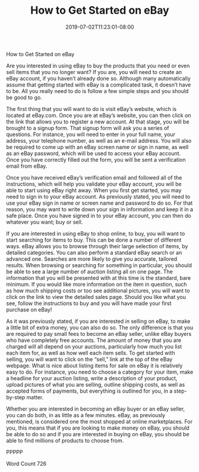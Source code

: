 ﻿---
title: "How to Get Started on eBay"
date: 2019-07-02T11:23:01-08:00
description: "eBay Tips for Web Success"
featured_image: "/images/eBay.jpg"
tags: ["eBay"]
---

How to Get Started on eBay

Are you interested in using eBay to buy the products that you need or even sell items that you no longer want?  If you are, you will need to create an eBay account, if you haven’t already done so.  Although many automatically assume that getting started with eBay is a complicated task, it doesn’t have to be.  All you really need to do is follow a few simple steps and you should be good to go.

The first thing that you will want to do is visit eBay’s website, which is located at eBay.com.  Once you are at eBay’s website, you can then click on the link that allows you to register a new account.  At that stage, you will be brought to a signup form.  That signup form will ask you a series of questions.  For instance, you will need to enter in your full name, your address, your telephone number, as well as an e-mail address.  You will also be required to come up with an eBay screen name or sign in name, as well as an eBay password, which will be used to access your eBay account.  Once you have correctly filled out the form, you will be sent a verification email from eBay.

Once you have received eBay’s verification email and followed all of the instructions, which will help you validate your eBay account, you will be able to start using eBay right away. When you first get started, you may need to sign in to your eBay account. As previously stated, you will need to use your eBay sign in name or screen name and password to do so. For that reason, you may want to write down your sign in information and keep it in a safe place.  Once you have signed in to your eBay account, you can then do whatever you want; buy or sell.

If you are interested in using eBay to shop online, to buy, you will want to start searching for items to buy.  This can be done a number of different ways.  eBay allows you to browse through their large selection of items, by detailed categories.  You can also perform a standard eBay search or an advanced one.  Searches are more likely to give you accurate, tailored results.  When browsing or searching for something in particular, you should be able to see a large number of auction listing all on one page. The information that you will be presented with at this time is the standard, bare minimum.  If you would like more information on the item in question, such as how much shipping costs or too see additional pictures, you will want to click on the link to view the detailed sales page.  Should you like what you see, follow the instructions to buy and you will have made your first purchase on eBay!

As it was previously stated, if you are interested in selling on eBay, to make a little bit of extra money, you can also do so. The only difference is that you are required to pay small fees to become an eBay seller, unlike eBay buyers who have completely free accounts.  The amount of money that you are charged will all depend on your auctions, particularly how much you list each item for, as well as how well each item sells.  To get started with selling, you will want to click on the “sell,” link at the top of the eBay webpage. What is nice about listing items for sale on eBay it is relatively easy to do. For instance, you need to choose a category for your item, make a headline for your auction listing, write a description of your product, upload pictures of what you are selling, outline shipping costs, as well as accepted forms of payments, but everything is outlined for you, in a step-by-step matter.  

Whether you are interested in becoming an eBay buyer or an eBay seller, you can do both, in as little as a few minutes.  eBay, as previously mentioned, is considered one the most shopped at online marketplaces.  For you, this means that if you are looking to make money on eBay, you should be able to do so and if you are interested in buying on eBay, you should be able to find millions of products to choose from.

PPPPP

Word Count 726

